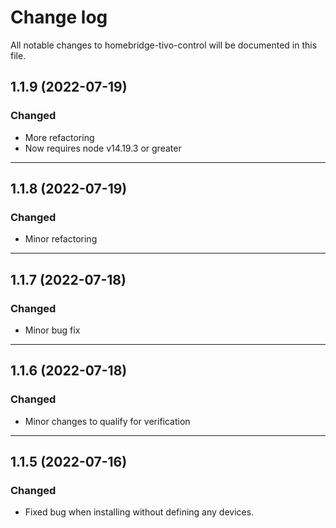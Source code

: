 # Change log

All notable changes to homebridge-tivo-control will be documented in this file.

## 1.1.9 (2022-07-19)
### Changed
- More refactoring
- Now requires node v14.19.3 or greater
--- 
## 1.1.8 (2022-07-19)
### Changed
- Minor refactoring
--- 
## 1.1.7 (2022-07-18)
### Changed
- Minor bug fix
----
## 1.1.6 (2022-07-18)
### Changed
- Minor changes to qualify for verification
---
## 1.1.5 (2022-07-16)
### Changed
- Fixed bug when installing without defining any devices.